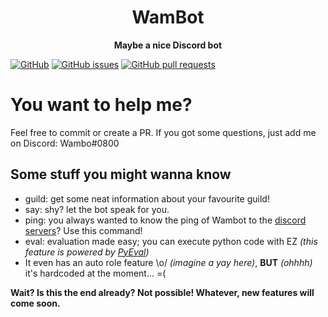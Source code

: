<div align=center>
    <h1>WamBot</h1>
    <strong>Maybe a nice Discord bot</strong>
</div>

[![GitHub](https://img.shields.io/github/license/byWambo/WamBot.svg?style=for-the-badge)](https://github.com/byWambo/WamBot/blob/master/LICENSE)
[![GitHub issues](https://img.shields.io/github/issues/byWambo/WamBot.svg?style=for-the-badge)](https://github.com/byWambo/WamBot/issues)
[![GitHub pull requests](https://img.shields.io/github/issues-pr/byWambo/WamBot.svg?style=for-the-badge)](https://github.com/byWambo/WamBot/pulls)

# You want to help me?
Feel free to commit or create a PR. If you got some questions, just add me on Discord: Wambo#0800

## Some stuff you might wanna know
* guild: get some neat information about your favourite guild!
* say: shy? let the bot speak for you.
* ping: you always wanted to know the ping of Wambot to the [discord servers](https://discordapp.com/)? Use this command!
* eval: evaluation made easy; you can execute python code with EZ *(this feature is powered by [PyEval](https://github.com/G3bE/PyEval))*
* It even has an auto role feature \o/ *(imagine a yay here)*, **BUT** *(ohhhh)* it's hardcoded at the moment... =(

**Wait? Is this the end already? Not possible! Whatever, new features will come soon.**
